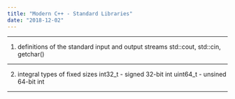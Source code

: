 ```yaml
---
title: "Modern C++ - Standard Libraries"
date: "2018-12-02"
---
```

***
1. <iostream> 
	definitions of the standard input and output streams 
	std::cout, std::cin, getchar()
***
2. <cstdint> integral types of fixed sizes
	int32_t - signed 32-bit int
	uint64_t - unsined 64-bit int
***
